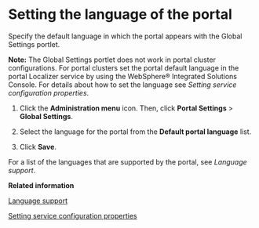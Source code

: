 # Setting the language of the portal

Specify the default language in which the portal appears with the Global Settings portlet.

**Note:** The Global Settings portlet does not work in portal cluster configurations. For portal clusters set the portal default language in the portal Localizer service by using the WebSphere® Integrated Solutions Console. For details about how to set the language see *Setting service configuration properties*.

1.  Click the **Administration menu** icon. Then, click **Portal Settings** \> **Global Settings**.

2.  Select the language for the portal from the **Default portal language** list.

3.  Click **Save**.


For a list of the languages that are supported by the portal, see *Language support*.


**Related information**  


[Language support](../admin-system/adintern.md)

[Setting service configuration properties](../admin-system/adsetcfg.md)

